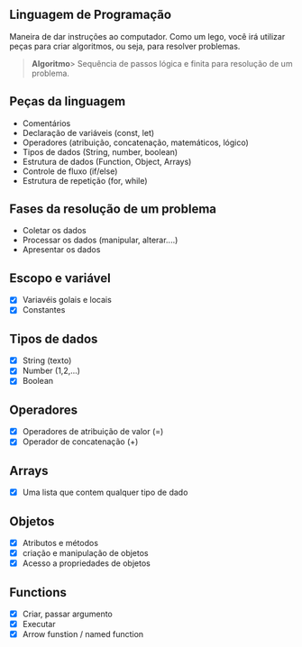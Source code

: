 ## Linguagem de Programação
Maneira de dar instruções ao computador.
Como um lego, você irá utilizar peças para criar algoritmos, ou seja, para resolver problemas.

> **Algoritmo**> Sequência de passos lógica e finita para resolução de um problema.

## Peças da linguagem
- Comentários
- Declaração de variáveis (const, let)
- Operadores (atribuição, concatenação, matemáticos, lógico)
- Tipos de dados (String, number, boolean)
- Estrutura de dados (Function, Object, Arrays)
- Controle de fluxo (if/else)
- Estrutura de repetição (for, while)

## Fases da resolução de um problema
- Coletar os dados
- Processar os dados (manipular, alterar....)
- Apresentar os dados

## Escopo e variável
- [x] Variavéis golais e locais
- [x] Constantes

## Tipos de dados
- [x] String (texto)
- [x] Number (1,2,...)
- [x] Boolean

## Operadores
- [x] Operadores de atribuição de valor (=)
- [x] Operador de concatenação (+)

## Arrays
- [x] Uma lista que contem qualquer tipo de dado

## Objetos
- [x] Atributos e métodos
- [x] criação e manipulação de objetos
- [x] Acesso a propriedades de objetos

## Functions
- [x] Criar, passar argumento
- [x] Executar
- [x] Arrow funstion / named function
